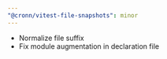 ```yaml
---
"@cronn/vitest-file-snapshots": minor
---
```


- Normalize file suffix
- Fix module augmentation in declaration file

